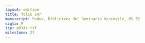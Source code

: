```yaml
---
layout: edition
title: folio 14r
manuscript: Padua, Biblioteca del Seminario Vescovile, MS 32
sigla: P
iip: p014r.tif
milestone: 27
---
```



